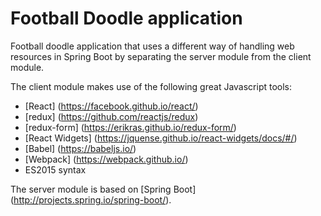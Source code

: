 Football Doodle application
=============================

Football doodle application that uses a different way of handling web resources in Spring Boot 
by separating the server module from the client module.

The client module makes use of the following great Javascript tools:
  * [React] (https://facebook.github.io/react/)
  * [redux] (https://github.com/reactjs/redux)
  * [redux-form] (https://erikras.github.io/redux-form/)
  * [React Widgets] (https://jquense.github.io/react-widgets/docs/#/)
  * [Babel] (https://babeljs.io/)
  * [Webpack] (https://webpack.github.io/) 
  * ES2015 syntax
  
The server module is based on [Spring Boot] (http://projects.spring.io/spring-boot/).

